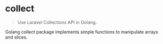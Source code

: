 # collect
 > Use Laravel Collections API in Golang.
 
 Golang collect package  implements simple functions to manipulate arrays and slices.

